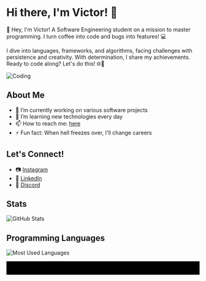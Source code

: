 # Hi there, I'm Victor! 👋

👋 Hey, I'm Victor! A Software Engineering student on a mission to master programming. I turn coffee into code and bugs into features! 💻

I dive into languages, frameworks, and algorithms, facing challenges with persistence and creativity. With determination, I share my achievements. Ready to code along? Let's do this! 🌐🚀

![Coding](https://media.giphy.com/media/sOzHwf1DF8h96A5tXU/giphy.gif?cid=790b76110mn13l96tngk6vv4sssnae2x78ff6fgfentmogk9&ep=v1_gifs_search&rid=giphy.gif&ct=g)

## About Me

- 🔭 I’m currently working on various software projects
- 🌱 I’m learning new technologies every day
- 📫 How to reach me: [here](mailto:vicguioliveira2005@gmail.com)
- ⚡ Fun fact: When hell freezes over, I'll change careers

## Let's Connect!

- 📷 [Instagram](https://instagram.com/victor_nasc00)
- 💼 [LinkedIn](https://linkedin.com/in/victor-nasc00)
- 💬 [Discord](https://discord.com/invite/fdU3reGj)

## Stats

![GitHub Stats](https://github-readme-stats.vercel.app/api?username=ON00dev&show_icons=true&theme=radical&bg_color=000000&title_color=60f4bf&text_color=ffffff)

## Programming Languages

![Most Used Languages](https://github-readme-stats.vercel.app/api/top-langs/?username=ON00dev&layout=compact&bg_color=000000&title_color=60f4bf&text_color=ffffff)

![ON00dev Animation](./animation.svg)

